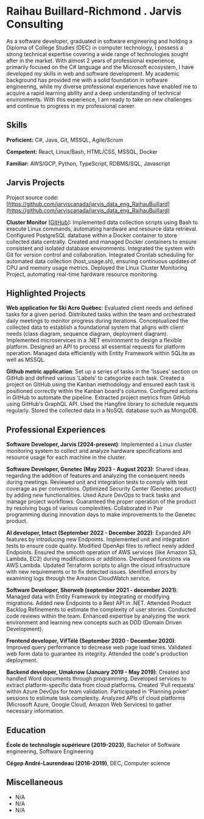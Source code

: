 # Raihau Buillard-Richmond . Jarvis Consulting

As a software developer, graduated in software engineering and holding a Diploma of College Studies (DEC) in computer technology, I possess a strong technical expertise covering a wide range of technologies sought after in the market. With almost 2 years of professional experience, primarily focused on the C# language and the Microsoft ecosystem, I have developed my skills in web and software development. My academic background has provided me with a solid foundation in software engineering, while my diverse professional experiences have enabled me to acquire a rapid learning ability and a deep understanding of technical environments. With this experience, I am ready to take on new challenges and continue to progress in my professional career.

## Skills

**Proficient:** C#, Java, Git, MSSQL, Agile/Scrum

**Competent:** React, Linux/Bash, HTML/CSS, MSSQL, Docker

**Familiar:** AWS/GCP, Python, TypeScript, RDBMS/SQL, Javascript

## Jarvis Projects

Project source code: [https://github.com/jarviscanada/jarvis_data_eng_RaihauBuillard](https://github.com/jarviscanada/jarvis_data_eng_RaihauBuillard)


**Cluster Monitor** [[GitHub](https://github.com/jarviscanada/jarvis_data_eng_RaihauBuillard/tree/master/linux_sql)]: Implemented data collection scripts using Bash to execute Linux commands, automating hardware and resource data retrieval. Configured PostgreSQL database within a Docker container to store collected data centrally. Created and managed Docker containers to ensure consistent and isolated database environments. Integrated the system with Git for version control and collaboration. Integrated Crontab scheduling for automated data collection (host_usage.sh), ensuring continuous updates of CPU and memory usage metrics. Deployed the Linux Cluster Monitoring Project, automating real-time hardware resource monitoring.


## Highlighted Projects
**Web application for Ski Acro Québec**: Evaluated client needs and defined tasks for a given period. Distributed tasks within the team and orchestrated daily meetings to monitor progress during iterations. Conceptualized the collected data to establish a foundational system that aligns with client needs (class diagram, sequence diagram, deployment diagram). Implemented microservices in a .NET environment to design a flexible platform. Designed an API to process all essential requests for platform operation. Managed data efficiently with Entity Framework within SQLite as well as MSSQL.

**Github metric application**: Set up a series of tasks in the 'Issues' section on GitHub and defined various 'Labels' to categorize each task. Created a project on GitHub using the Kanban methodology and ensured each task is positioned correctly within the Kanban board's columns. Configured actions in GitHub to automate the pipeline. Extracted project metrics from GitHub using GitHub's GraphQL API. Used the Hangfire library to schedule requests regularly. Stored the collected data in a NoSQL database such as MongoDB.


## Professional Experiences

**Software Developer, Jarvis (2024-present)**: Implemented a Linux cluster monitoring system to collect and analyze hardware specifications and resource usage for each machine in the cluster.

**Software Developer, Genetec (May 2023 - August 2023)**: Shared ideas regarding the addition of features and analyzing the consequent needs during meetings. Reviewed unit and integration tests to comply with test coverage as per conventions. Optimized Security Center (Genetec product) by adding new functionalities. Used Azure DevOps to track tasks and manage project workflows. Guaranteed the proper operation of the product by resolving bugs of various complexities. Collaborated in Pair programming during innovation days to make improvements to the Genetec product.

**AI developer, Intact (September 2022 - December 2022)**: Expanded API features by introducing new Endpoints. Implemented unit and integration tests to ensure code quality. Modified OpenApi files to reflect newly added Endpoints. Ensured the smooth operation of AWS services (like Amazon S3, Lambda, EC2) during modifications or additions. Developed functions via AWS Lambda. Updated Terraform scripts to align the cloud infrastructure with new requirements or to fix detected issues. Identified errors by examining logs through the Amazon CloudWatch service.

**Software Developer, Sherweb (september 2021 - december 2021)**: Managed data with Entity Framework by integrating or modifying migrations. Added new Endpoints to a Rest API in .NET. Attended Product Backlog Refinements to estimate the complexity of user stories. Conducted code reviews within the team. Enhanced expertise by analyzing the work environment and learning new concepts such as DDD (Domain Driven Development).

**Frontend developer, VifTélé (September 2020 - December 2020)**: Improved query performance to decrease web page load times. Validated web form data to guarantee its integrity. Attended the code's production deployment.

**Backend developer, Umaknow (January 2019 - May 2019)**: Created and handled Word documents through programming. Developed services to extract platform-specific data from cloud platforms. Created 'Pull requests' within Azure DevOps for team validation. Participated in 'Planning poker' sessions to estimate task complexity. Analyzed APIs of cloud platforms (Microsoft Azure, Google Cloud, Amazon Web Services) to gather necessary information. 


## Education
**École de technologie supérieure (2019-2023)**, Bachelor of Software engineering, Software Engineering

**Cégep André-Laurendeau (2016-2019)**, DEC, Computer science


## Miscellaneous
- N/A
- N/A
- N/A
